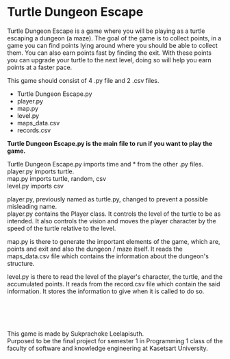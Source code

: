 # Turtle Dungeon Escape

Turtle Dungeon Escape is a game where you will be playing as a turtle escaping a dungeon (a maze). The goal of the game is to collect points, in a game you can find points lying around where you should be able to collect them. You can also earn points fast by finding the exit. With these points you can upgrade your turtle to the next level, doing so will help you earn points at a faster pace.

This game should consist of 4 .py file and 2 .csv files.
* Turtle Dungeon Escape.py
* player.py
* map.py
* level.py
* maps_data.csv
* records.csv

**Turtle Dungeon Escape.py is the main file to run if you want to play the game.**

Turtle Dungeon Escape.py imports time and * from the other .py files.\
player.py imports turtle.\
map.py imports turtle, random, csv\
level.py imports csv

player.py, previously named as turtle.py, changed to prevent a possible misleading name.\
player.py contains the Player class. It controls the level of the turtle to be as intended. It also controls the vision and moves the player character by the speed of the turtle relative to the level.

map.py is there to generate the important elements of the game, which are, points and exit and also the dungeon / maze itself.
 It reads the maps_data.csv file which contains the information about the dungeon's structure.

level.py is there to read the level of the player's character, the turtle, and the accumulated points. It reads from the record.csv file which contain the said information. It stores the information to give when it is called to do so.


\
\
\
\
This game is made by Sukprachoke Leelapisuth. \
Purposed to be the final project for semester 1 in Programming 1 class of the faculty of software and knowledge engineering at Kasetsart University.